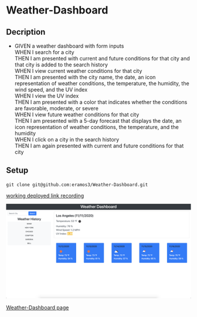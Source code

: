 # Weather-Dashboard

## Decription

* GIVEN a weather dashboard with form inputs<br>
WHEN I search for a city<br>
THEN I am presented with current and future conditions for that city and that city is added to the search history<br>
WHEN I view current weather conditions for that city<br>
THEN I am presented with the city name, the date, an icon representation of weather conditions, the temperature, the humidity, the wind speed, and the UV index<br>
WHEN I view the UV index<br>
THEN I am presented with a color that indicates whether the conditions are favorable, moderate, or severe<br>
WHEN I view future weather conditions for that city<br>
THEN I am presented with a 5-day forecast that displays the date, an icon representation of weather conditions, the temperature, and the humidity<br>
WHEN I click on a city in the search history<br>
THEN I am again presented with current and future conditions for that city<br>
## Setup
```
git clone git@github.com:eramos3/Weather-Dashboard.git
```
[working deployed link recording](https://drive.google.com/file/d/1YGKn_moUuIFWGJ9B6L-Gdh3I-urqNRzm/view)

![Weather-Dashboard Screenshot](./assets/images/dashboard.png)

[Weather-Dashboard page](https://eramos3.github.io/Weather-Dashboard/)